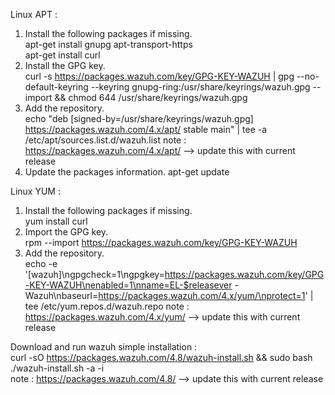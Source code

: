 Linux APT :
  1. Install the following packages if missing.\
      apt-get install gnupg apt-transport-https\
      apt-get install curl
  3. Install the GPG key.\
      curl -s https://packages.wazuh.com/key/GPG-KEY-WAZUH | gpg --no-default-keyring --keyring gnupg-ring:/usr/share/keyrings/wazuh.gpg --import && chmod 644 /usr/share/keyrings/wazuh.gpg
  4. Add the repository.\
      echo "deb [signed-by=/usr/share/keyrings/wazuh.gpg] https://packages.wazuh.com/4.x/apt/ stable main" | tee -a /etc/apt/sources.list.d/wazuh.list
      note : https://packages.wazuh.com/4.x/apt/ --> update this with current release
  5. Update the packages information.
      apt-get update

Linux YUM :
  1. Install the following packages if missing.\
      yum install curl
  3. Import the GPG key.\
      rpm --import https://packages.wazuh.com/key/GPG-KEY-WAZUH
  4. Add the repository.\
      echo -e '[wazuh]\ngpgcheck=1\ngpgkey=https://packages.wazuh.com/key/GPG-KEY-WAZUH\nenabled=1\nname=EL-$releasever - Wazuh\nbaseurl=https://packages.wazuh.com/4.x/yum/\nprotect=1' | tee /etc/yum.repos.d/wazuh.repo
      note : https://packages.wazuh.com/4.x/yum/ --> update this with current release

Download and run wazuh simple installation : \
  curl -sO https://packages.wazuh.com/4.8/wazuh-install.sh && sudo bash ./wazuh-install.sh -a -i\
  note : https://packages.wazuh.com/4.8/ --> update this with current release
